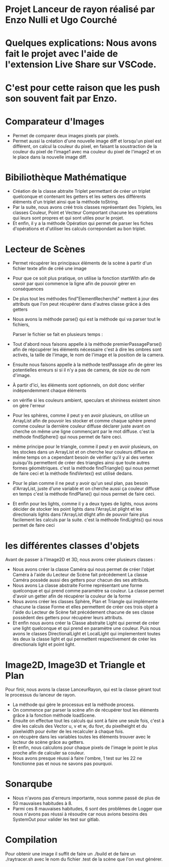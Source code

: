 # Projet Lanceur de rayon réalisé par Enzo Nulli et Ugo Courché
# Quelques explications: Nous avons fait le projet avec l'aide de l'extension Live Share sur VSCode.
# C'est pour cette raison que les push son souvent fait par Enzo.

# Comparateur d'Images

- Permet de comparer deux images pixels par pixels.
- Permet aussi la création d'une nouvelle image diff et lorsqu'un pixel est différent, 
  on calcul la couleur du pixel, en faisant la soustraction de la couleur du pixel de l'image1 avec ma couleur du pixel de l'image2 
  et on le place dans la nouvelle image diff.

# Bibiliothèque Mathématique

- Création de la classe abtraite Triplet permettant de créer un triplet quelconque et 
  contenant les getters et les setters des différents éléments d'un triplet ainsi que la méthode toString.
- Par la suite, nous avons créé trois classes représentant des Triplets, les classes Couleur, Point et Vecteur
  Comportant chacune les opérations qui leurs sont propres et qui sont utiles pour le projet.
- Et enfin, il y a la méthode Opération qui permet de parser les fiches d'opérations et d'utiliser les calculs correpondant au bon triplet.

# Lecteur de Scènes

- Permet récupérer les principaux éléments de la scène à partir d'un fichier texte afin de créé une image
- Pour que ce soit plus pratique, on utilise la fonction startWith afin de savoir par quoi commence la ligne afin de pouvoir gérer en conséquences
- De plus tout les méthodes find"ElementRecherché" mettent à jour des attributs que l'on peut récupérer dans d'autres classe grâce à des getters
- Nous avons la méthode parse() qui est la méthode qui va parser tout le fichiers,
  
  Parser le fichier se fait en plusieurs temps :
- Tout d'abord nous faisons appelle à la méthode premierPassageParse() afin de répcupérer les éléments nécessaire
  c'est à dire les ombres sont activés, la taille de l'image, le nom de l'image et la position de la camera.
- Ensuite nous faisons appelle à la méthode testPassage afin de gérer les potentielles erreurs si si il n'y a pas de camera, de size ou de nom d'image.
- À partir d'ici, les éléments sont optionnels, on doit donc vérifier indépendemment chaque éléments
- on vérifie si les couleurs ambient, speculars et shininess existent sinon on gère l'erreur
- Pour les sphères, comme il peut y en avoir plusieurs, on utilise un ArrayList afin de pouvoir les stocker et comme chaque sphère prend comme couleur
  la dernière couleur diffuse déclarer juste avant on cherche on même une ligne commençant par le mot diffuse.
  c'est la méthode findSphere() qui nous permet de faire ceci.
- même principe pour le triangle, comme il peut y en avoir plusieurs, on les stockes dans un ArrayList et on cherche leur couleurs diffuse en mếme temps
  on a cependant besoin de vérifier qu'il y ai des vertex puisqu'ils permettent de créer des triangles ainsi que toute autres formes géométriques.
  c'est la méthode findTriangle() qui nous permet de faire ceci et la méthode findVertex() est utilisé dedans.
- Pour le plan comme il ne peut y avoir qu'un seul plan, pas besoin d'ArrayList, juste d'une variable et on cherche aussi ça couleur diffuse en temps
  c'est la méthode findPlane() qui nous permet de faire ceci.
- Et enfin pour les lights, comme il y a deux types de lights, nous avons décider de stocker les point lights dans l'ArrayList plight et
  les directionals lights dans l'ArrayList dlight afin de pouvoir faire plus facilement les calculs par la suite.
  c'est la méthode findLights() qui nous permet de faire ceci


# les différentes classes d'objets

Avant de passer à l'Image2D et 3D, nous avons créer plusieurs classes :

- Nous avons créer la classe Caméra qui nous permet de créer l'objet Caméra à l'aide du Lecteur de Scène fait précédement
  La classe Caméra possède aussi des getters pour chacun des ses attributs.
- Nous avons La classe abstraite Forme représentant une forme quelconque et qui prend comme paramètre sa couleur.
  La classe permet d'avoir un getter afin de récupérer la couleur de la forme
- Nous avons créer les classes Sphère, Plan et Triangle qui implémente chacune la classe Forme et elles permettent de créer 
  ces trois objet à l'aide du Lecteur de Scène fait précédement chacune de ses classe possèdent des getters pour récupérer leurs attributs.
- Et enfin nous avons créer la Classe abstraite Light qui permet de créer une light quelconque et qui prend en paramètre une couleur.
  Puis nous avons le classes DirectionalLight et LocalLight qui implementent toutes les deux la classe light et qui permettent respectivement
  de créer les directionals light et point light.


# Image2D, Image3D et Triangle et Plan

Pour finir, nous avons la classe LanceurRayon, qui est la classe gérant tout le processus du lanceur de rayon.

- La méthode qui gère le processus est la méthode process.
- On commence par parser la scène afin de récupérer tout les éléments grâce à la fonction méthode loadScene.
- Ensuite on effectue tout les calculs qui sont à faire une seule fois, c'est à dire les calculs des Vector u, v et w,
  du fovr, du pixelheight et du pixelwidth pour éviter de les recalculer à chaque fois.
- on récupère dans les variables toutes les éléments trouver avec le lecteur de scène grâce au getters.
- Et enfin, nous calculons pour chaque pixels de l'image le point le plus proche afin de calculer sa couleur.
- Nous avons presque réussi à faire l'ombre, 1 test sur les 22 ne fonctionne pas et nous ne savons pas pourquoi.

# Sonarqube

- Nous n'avons pas d'erreurs importante, nous somme passé de plus de 50 mauvaises habitudes à 8.
- Parmi ces 8 mauvaises habitudes, 6 sont des problèmes de Logger que nous n'avons pas réussi à résoudre car nous avions besoins des SystemOut pour valider les test sur gitlab.

# Compilation

Pour obtenir une image il suffit de faire un ./build et de faire un ./raytracer.sh avec le nom du fichier .test de la scène que l'on veut générer.



